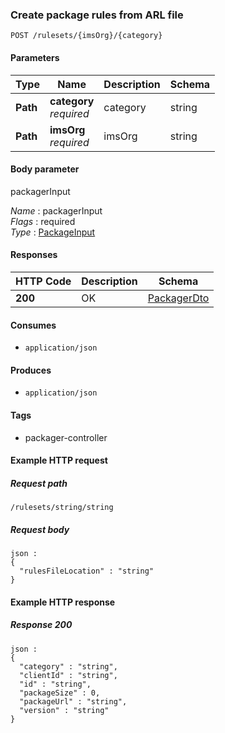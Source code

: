 
<a name="createpackageusingpost"></a>
### Create package rules from ARL file
```
POST /rulesets/{imsOrg}/{category}
```


#### Parameters

|Type|Name|Description|Schema|
|---|---|---|---|
|**Path**|**category**  <br>*required*|category|string|
|**Path**|**imsOrg**  <br>*required*|imsOrg|string|


#### Body parameter
packagerInput

*Name* : packagerInput  
*Flags* : required  
*Type* : [PackageInput](../definitions/PackageInput.md#packageinput)


#### Responses

|HTTP Code|Description|Schema|
|---|---|---|
|**200**|OK|[PackagerDto](../definitions/PackagerDto.md#packagerdto)|


#### Consumes

* `application/json`


#### Produces

* `application/json`


#### Tags

* packager-controller


#### Example HTTP request

##### Request path
```
/rulesets/string/string
```


##### Request body
```
json :
{
  "rulesFileLocation" : "string"
}
```


#### Example HTTP response

##### Response 200
```
json :
{
  "category" : "string",
  "clientId" : "string",
  "id" : "string",
  "packageSize" : 0,
  "packageUrl" : "string",
  "version" : "string"
}
```




